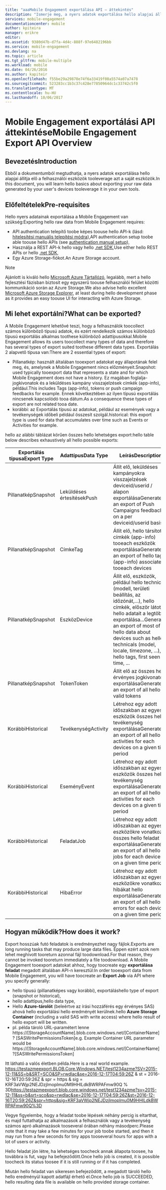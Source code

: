 ```yaml
---
title: "aaaMobile Engagement exportálása API – áttekintés"
description: "Ismerje meg, a nyers adatok exportálása hello alapjai állítja elő a felhasználói eszközök tooleverage azt a saját eszközök"
services: mobile-engagement
documentationcenter: mobile
author: kpiteira
manager: erikre
editor: 
ms.assetid: 9380d47b-d7fa-4d4c-888f-97e6482196bb
ms.service: mobile-engagement
ms.devlang: na
ms.topic: article
ms.tgt_pltfrm: mobile-multiple
ms.workload: mobile
ms.date: 04/26/2016
ms.author: kapiteir
ms.openlocfilehash: f55be29a29878e74f6a33419f08a5574a07a7478
ms.sourcegitcommit: 523283cc1b3c37c428e77850964dc1c33742c5f0
ms.translationtype: MT
ms.contentlocale: hu-HU
ms.lasthandoff: 10/06/2017
---
```

# <a name="mobile-engagement-export-api-overview"></a><span data-ttu-id="5a353-103">Mobile Engagement exportálási API áttekintése</span><span class="sxs-lookup"><span data-stu-id="5a353-103">Mobile Engagement Export API Overview</span></span>
## <a name="introduction"></a><span data-ttu-id="5a353-104">Bevezetés</span><span class="sxs-lookup"><span data-stu-id="5a353-104">Introduction</span></span>
<span data-ttu-id="5a353-105">Ebből a dokumentumból megtudhatja, a nyers adatok exportálása hello alapjai állítja elő a felhasználói eszközök tooleverage azt a saját eszközök.</span><span class="sxs-lookup"><span data-stu-id="5a353-105">In this document, you will learn hello basics about exporting your raw data generated by your user's devices tooleverage it in your own tools.</span></span>

## <a name="pre-requisites"></a><span data-ttu-id="5a353-106">Előfeltételek</span><span class="sxs-lookup"><span data-stu-id="5a353-106">Pre-requisites</span></span>
<span data-ttu-id="5a353-107">Hello nyers adatainak exportálása a Mobile Engagement van szükség:</span><span class="sxs-lookup"><span data-stu-id="5a353-107">Exporting hello raw data from Mobile Engagement requires:</span></span>

* <span data-ttu-id="5a353-108">API authentication telepítő toobe képes toouse hello API-k (lásd: [hitelesítési manuális telepítési módra](mobile-engagement-api-authentication-manual.md)),</span><span class="sxs-lookup"><span data-stu-id="5a353-108">API authentication setup toobe able toouse hello APIs (see [authentication manual setup](mobile-engagement-api-authentication-manual.md)),</span></span>
* <span data-ttu-id="5a353-109">Használja a REST API-k hello vagy hello [.net SDK](mobile-engagement-dotnet-sdk-service-api.md),</span><span class="sxs-lookup"><span data-stu-id="5a353-109">Use either hello REST APIs or hello [.net SDK](mobile-engagement-dotnet-sdk-service-api.md),</span></span>
* <span data-ttu-id="5a353-110">Egy Azure Storage-fiókot.</span><span class="sxs-lookup"><span data-stu-id="5a353-110">An Azure Storage account.</span></span>

> [!NOTE]
> <span data-ttu-id="5a353-111">Ajánlott is kiváló hello [Microsoft Azure Tártallózó](http://storageexplorer.com/), legalább, mert a hello fejlesztési fázisban biztosít egy egyszerű toouse felhasználói felület közötti kommunikáció során az Azure Storage.</span><span class="sxs-lookup"><span data-stu-id="5a353-111">We also advise hello excellent [Microsoft Azure Storage Explorer](http://storageexplorer.com/), at least during hello development phase as it provides an easy toouse UI for interacting with Azure Storage.</span></span>
> 
> 

## <a name="what-can-be-exported"></a><span data-ttu-id="5a353-112">Mi lehet exportálni?</span><span class="sxs-lookup"><span data-stu-id="5a353-112">What can be exported?</span></span>
<span data-ttu-id="5a353-113">A Mobile Engagement lehetővé teszi, hogy a felhasználók toocollect számos különböző típusú adatok, és ezért rendelkezik számos különböző típusú exportálás alkalmas toothese különböző adattípusokkal.</span><span class="sxs-lookup"><span data-stu-id="5a353-113">Mobile Engagement allows its users toocollect many types of data and therefore has several types of export suited toothese different data types.</span></span>
<span data-ttu-id="5a353-114">Exportálás 2 alapvető típusa van:</span><span class="sxs-lookup"><span data-stu-id="5a353-114">There are 2 essential types of export:</span></span>

* <span data-ttu-id="5a353-115">Pillanatkép: használt általában tooexport adatokat egy állapotának felel meg, és, amelynek a Mobile Engagement nincs előzményeit.</span><span class="sxs-lookup"><span data-stu-id="5a353-115">Snapshot: used typically tooexport data that represents a state and for which Mobile Engagement does not have a history.</span></span> <span data-ttu-id="5a353-116">Ez magában foglalja-jogkivonatok és a leküldéses kampány visszajelzések címkék (app-info), például.</span><span class="sxs-lookup"><span data-stu-id="5a353-116">This includes Tags (app-info), tokens or push campaign feedbacks for example.</span></span> <span data-ttu-id="5a353-117">Ennek következtében az ilyen típusú exportálás nincsenek kapcsolódó tooa dátum.</span><span class="sxs-lookup"><span data-stu-id="5a353-117">As a consequence these types of export are not related tooa date.</span></span>
* <span data-ttu-id="5a353-118">korábbi: az Exportálás típusú az adatokat, például az események vagy a tevékenységek időbeli például összesít szolgál.</span><span class="sxs-lookup"><span data-stu-id="5a353-118">historical: this export type is used for data that accumulates over time such as Events or Activities for example.</span></span>

<span data-ttu-id="5a353-119">hello az alábbi táblázat körűen összes hello lehetséges export:</span><span class="sxs-lookup"><span data-stu-id="5a353-119">hello table below describes exhaustively all hello possible exports:</span></span>

| <span data-ttu-id="5a353-120">Exportálás típusa</span><span class="sxs-lookup"><span data-stu-id="5a353-120">Export Type</span></span> | <span data-ttu-id="5a353-121">Adattípus</span><span class="sxs-lookup"><span data-stu-id="5a353-121">Data Type</span></span> | <span data-ttu-id="5a353-122">Leírás</span><span class="sxs-lookup"><span data-stu-id="5a353-122">Description</span></span> |
| --- | --- | --- |
| <span data-ttu-id="5a353-123">Pillanatkép</span><span class="sxs-lookup"><span data-stu-id="5a353-123">Snapshot</span></span> |<span data-ttu-id="5a353-124">Leküldéses értesítések</span><span class="sxs-lookup"><span data-stu-id="5a353-124">Push</span></span> |<span data-ttu-id="5a353-125">Állít elő, leküldéses kampányokra visszajelzések deviceid/userid / alapon exportálása</span><span class="sxs-lookup"><span data-stu-id="5a353-125">Generates an export of Push Campaigns feedbacks on a per deviceid/userid basis</span></span> |
| <span data-ttu-id="5a353-126">Pillanatkép</span><span class="sxs-lookup"><span data-stu-id="5a353-126">Snapshot</span></span> |<span data-ttu-id="5a353-127">Címke</span><span class="sxs-lookup"><span data-stu-id="5a353-127">Tag</span></span> |<span data-ttu-id="5a353-128">Állít elő, hello társított címkék (app-info) tooeach eszközök exportálása</span><span class="sxs-lookup"><span data-stu-id="5a353-128">Generates an export of hello tags (app-info) associated tooeach devices</span></span> |
| <span data-ttu-id="5a353-129">Pillanatkép</span><span class="sxs-lookup"><span data-stu-id="5a353-129">Snapshot</span></span> |<span data-ttu-id="5a353-130">Eszköz</span><span class="sxs-lookup"><span data-stu-id="5a353-130">Device</span></span> |<span data-ttu-id="5a353-131">Állít elő, eszközök, például hello technicals (modell, területi beállítás, az időzónát,...), hello címkék, először látott hello adatait a legtöbb exportálása...</span><span class="sxs-lookup"><span data-stu-id="5a353-131">Generates an export of most of hello data about devices such as hello technicals (model, locale, timezone, ...), hello tags, first seen time, ...</span></span> |
| <span data-ttu-id="5a353-132">Pillanatkép</span><span class="sxs-lookup"><span data-stu-id="5a353-132">Snapshot</span></span> |<span data-ttu-id="5a353-133">Token</span><span class="sxs-lookup"><span data-stu-id="5a353-133">Token</span></span> |<span data-ttu-id="5a353-134">Állít elő az összes hello érvényes jogkivonatot exportálása</span><span class="sxs-lookup"><span data-stu-id="5a353-134">Generates an export of all hello valid tokens</span></span> |
| <span data-ttu-id="5a353-135">Korábbi</span><span class="sxs-lookup"><span data-stu-id="5a353-135">Historical</span></span> |<span data-ttu-id="5a353-136">Tevékenység</span><span class="sxs-lookup"><span data-stu-id="5a353-136">Activity</span></span> |<span data-ttu-id="5a353-137">Létrehoz egy adott időszakban az egyes eszközök összes hello tevékenység exportálása</span><span class="sxs-lookup"><span data-stu-id="5a353-137">Generates an export of all hello activities for each devices on a given time period</span></span> |
| <span data-ttu-id="5a353-138">Korábbi</span><span class="sxs-lookup"><span data-stu-id="5a353-138">Historical</span></span> |<span data-ttu-id="5a353-139">Esemény</span><span class="sxs-lookup"><span data-stu-id="5a353-139">Event</span></span> |<span data-ttu-id="5a353-140">Létrehoz egy adott időszakban az egyes eszközök összes hello tevékenység exportálása</span><span class="sxs-lookup"><span data-stu-id="5a353-140">Generates an export of all hello activities for each devices on a given time period</span></span> |
| <span data-ttu-id="5a353-141">Korábbi</span><span class="sxs-lookup"><span data-stu-id="5a353-141">Historical</span></span> |<span data-ttu-id="5a353-142">Feladat</span><span class="sxs-lookup"><span data-stu-id="5a353-142">Job</span></span> |<span data-ttu-id="5a353-143">Létrehoz egy adott időszakban az egyes eszközökre vonatkozó összes hello feladat exportálása</span><span class="sxs-lookup"><span data-stu-id="5a353-143">Generates an export of all hello jobs for each devices on a given time period</span></span> |
| <span data-ttu-id="5a353-144">Korábbi</span><span class="sxs-lookup"><span data-stu-id="5a353-144">Historical</span></span> |<span data-ttu-id="5a353-145">Hiba</span><span class="sxs-lookup"><span data-stu-id="5a353-145">Error</span></span> |<span data-ttu-id="5a353-146">Létrehoz egy adott időszakban az egyes eszközökre vonatkozó hibákat hello exportálása</span><span class="sxs-lookup"><span data-stu-id="5a353-146">Generates an export of all hello errors for each devices on a given time period</span></span> |

## <a name="how-does-it-work"></a><span data-ttu-id="5a353-147">Hogyan működik?</span><span class="sxs-lookup"><span data-stu-id="5a353-147">How does it work?</span></span>
<span data-ttu-id="5a353-148">Export hosszúak futó feladatok is eredményezhet nagy fájlok.</span><span class="sxs-lookup"><span data-stu-id="5a353-148">Exports are long running tasks that may produce large data files.</span></span> <span data-ttu-id="5a353-149">Éppen ezért azok nem lehet meghívott tooreturn azonnal fájl toodownload.</span><span class="sxs-lookup"><span data-stu-id="5a353-149">For that reason, they cannot be invoked tooreturn immediately a file toodownload.</span></span>
<span data-ttu-id="5a353-150">A Mobile Engagement tooexport adatokat ahhoz, hogy toocreate egy **exportálása feladat** megadott általában API-n keresztül:</span><span class="sxs-lookup"><span data-stu-id="5a353-150">In order tooexport data from Mobile Engagement, you will have toocreate an **Export Job** via API where you specify generally:</span></span>

* <span data-ttu-id="5a353-151">hello típusú (pillanatképes vagy korábbi), exportálás</span><span class="sxs-lookup"><span data-stu-id="5a353-151">hello type of export (snapshot or historical),</span></span>
* <span data-ttu-id="5a353-152">hello adattípus,</span><span class="sxs-lookup"><span data-stu-id="5a353-152">hello data type,</span></span>
* <span data-ttu-id="5a353-153">Hello **Azure-tárolót** (beleértve az írási hozzáférés egy érvényes SAS) ahová hello exportálási hello eredményét kerülnek.</span><span class="sxs-lookup"><span data-stu-id="5a353-153">hello **Azure Storage Container** (including a valid SAS with write access) where hello result of hello export will be written.</span></span>
* <span data-ttu-id="5a353-154">pl. példa tároló URL-paramétert lenne https://[StorageAccountName].blob.core.windows.net/[ContainerName]? [SASWritePermissionsToken]</span><span class="sxs-lookup"><span data-stu-id="5a353-154">e.g. Example Container URL parameter would be  https://[StorageAccountName].blob.core.windows.net/[ContainerName]?[SASWritePermissionsToken]</span></span>  

<span data-ttu-id="5a353-155">Itt látható a valós életben példa.</span><span class="sxs-lookup"><span data-stu-id="5a353-155">Here is a real world example.</span></span> <span data-ttu-id="5a353-156">https://testazmeexport.BLOB.Core.Windows.NET/test1234azme?SV=2015-12-11&SS=b&SRT=SCO&SP=rwdlac&se=2016-12-17T04:59:26Z & st = 2016-12-16T20:59:26Z & spr = https & sig = KRF3aVWjp2NEJDzjlmoplmu0M9HHlLdkBWRPAFmw90Q % 3D</span><span class="sxs-lookup"><span data-stu-id="5a353-156">https://testazmeexport.blob.core.windows.net/test1234azme?sv=2015-12-11&ss=b&srt=sco&sp=rwdlac&se=2016-12-17T04:59:26Z&st=2016-12-16T20:59:26Z&spr=https&sig=KRF3aVWjp2NEJDzjlmoplmu0M9HHlLdkBWRPAFmw90Q%3D</span></span>

<span data-ttu-id="5a353-157">Vegye figyelembe, hogy a feladat toobe lépések néhány percig is eltarthat, és majd futtathatja az alkalmazások a felhasználók vagy a tevékenység számos apró alkalmazások tooseveral órában néhány másodperc.</span><span class="sxs-lookup"><span data-stu-id="5a353-157">Please note that it may take a few minutes for your job toobe started, and then it may run from a few seconds for tiny apps tooseveral hours for apps with a lot of users or activity.</span></span>

<span data-ttu-id="5a353-158">Hello feladat jön létre, ha lehetséges toocheck annak állapota toosee, ha továbbra is fut, vagy ha befejeződött.</span><span class="sxs-lookup"><span data-stu-id="5a353-158">Once hello job is created, it is possible toocheck its status toosee if it is still running or if it has completed.</span></span>

<span data-ttu-id="5a353-159">Miután hello feladat van sikeresen befejeződött, a megadott tároló hello hello eredményül kapott adatfájl érhető el.</span><span class="sxs-lookup"><span data-stu-id="5a353-159">Once hello job is SUCCEEDED, hello resulting data file is available on hello provided storage container.</span></span>

